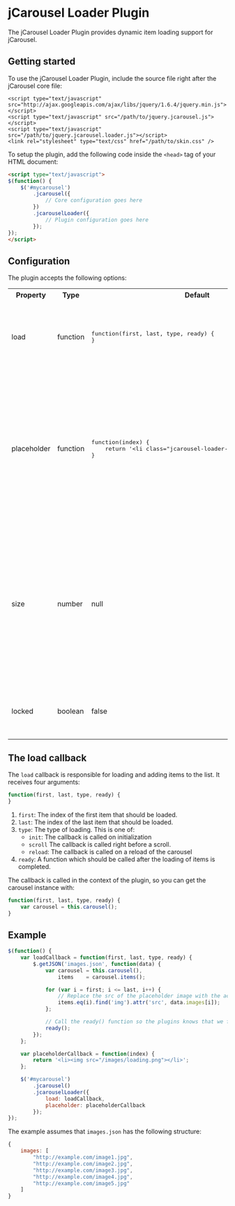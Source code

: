 jCarousel Loader Plugin
=======================

The jCarousel Loader Plugin provides dynamic item loading support for jCarousel.

Getting started
---------------

To use the jCarousel Loader Plugin, include the source file right after the jCarousel core file:

    <script type="text/javascript" src="http://ajax.googleapis.com/ajax/libs/jquery/1.6.4/jquery.min.js"></script>
    <script type="text/javascript" src="/path/to/jquery.jcarousel.js"></script>
    <script type="text/javascript" src="/path/to/jquery.jcarousel.loader.js"></script>
    <link rel="stylesheet" type="text/css" href="/path/to/skin.css" />

To setup the plugin, add the following code inside the `<head>` tag of your HTML document:

```html
<script type="text/javascript">
$(function() {
    $('#mycarousel')
        .jcarousel({
            // Core configuration goes here
        })
        .jcarouselLoader({
            // Plugin configuration goes here
        });
});
</script>
```

Configuration
-------------

The plugin accepts the following options:

<table>
    <tr>
        <th>Property</th>
        <th>Type</th>
        <th>Default</th>
        <th>Description</th>
    </tr>
    <tr>
        <td>load</td>
        <td>function</td>
        <td><pre>function(first, last, type, ready) {
}</pre></td>
        <td>A callback that performs the actual loading of the items, ie. via AJAX.</td>
    </tr>
    <tr>
        <td>placeholder</td>
        <td>function</td>
        <td><pre>function(index) {
    return '&lt;li class="jcarousel-loader-placeholder">&lt;/li>';  
}</pre></td>
        <td>A function which must return HTML code for the placeholder items. A placeholder item is added to the list and should later be replaced with the actual item in the <code>load</code> callback.</td>
    </tr>
    <tr>
        <td>size</td>
        <td>number</td>
        <td>null</td>
        <td>Once you know the exact size of the list (ideally on instatiation or after you loaded the first set of items), you should set this option to tell the plugin when to stop requesting new items.</td>
    </tr>
    <tr>
        <td>locked</td>
        <td>boolean</td>
        <td>false</td>
        <td>If set to <code>true</code>, the plugins stop requesting new items.</td>
    </tr>
</table>

The load callback
-----------------

The `load` callback is responsible for loading and adding items to the list. It receives four arguments:

```javascript
function(first, last, type, ready) {
}
```

  1. `first`: The index of the first item that should be loaded.
  2. `last`: The index of the last item that should be loaded.
  3. `type`: The type of loading. This is one of:
      * `init`: The callback is called on initialization
      * `scroll` The callback is called right before a scroll.
      * `reload`: The callback is called on a reload of the carousel
  4. `ready`: A function which should be called after the loading of items is completed.

The callback is called in the context of the plugin, so you can get the carousel instance with:

```javascript
function(first, last, type, ready) {
    var carousel = this.carousel();
}
```

Example
-------

```javascript
$(function() {
    var loadCallback = function(first, last, type, ready) {
        $.getJSON('images.json', function(data) {
            var carousel = this.carousel(),
                items    = carousel.items();

            for (var i = first; i <= last, i++) {
                // Replace the src of the placeholder image with the actual image src
                items.eq(i).find('img').attr('src', data.images[i]);
            };

            // Call the ready() function so the plugins knows that we finished loading
            ready();
        });
    };

    var placeholderCallback = function(index) {
        return '<li><img src="/images/loading.png"></li>';
    };

    $('#mycarousel')
        .jcarousel()
        .jcarouselLoader({
            load: loadCallback,
            placeholder: placeholderCallback
        });
});
```

The example assumes that `images.json` has the following structure:

```javascript
{
    images: [
        "http://example.com/image1.jpg",
        "http://example.com/image2.jpg",
        "http://example.com/image3.jpg",
        "http://example.com/image4.jpg",
        "http://example.com/image5.jpg"
    ]
}
```
